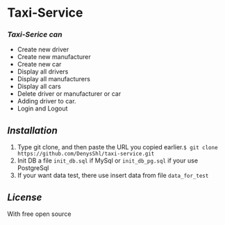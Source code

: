 # Taxi-Service
### _Taxi-Serice can_

- Create  new driver
- Create new manufacturer
- Create new car
- Display all drivers
- Display all manufacturers
- Display all cars
- Delete driver or manufacturer or car
- Adding driver to car.
- Login and Logout

## _Installation_

1. Type git clone, and then paste the URL you copied earlier.`$ git clone https://github.com/DenysShl/taxi-service.git`
2. Init DB a file `init_db.sql` if MySql or `init_db_pg.sql` if your use PostgreSql
3. If your want data test, there use insert data from file `data_for_test`

## _License_

With free open source
